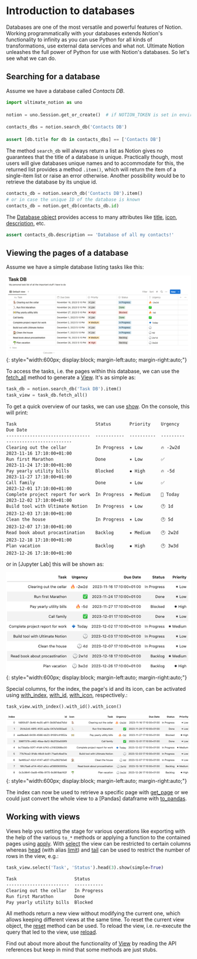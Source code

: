 # Introduction to databases

Databases are one of the most versatile and powerful features of Notion.
Working programmatically with your databases extends Notion's functionality to infinity
as you can use Python for all kinds of transformations, use external data services and what not.
Ultimate Notion unleashes the full power of Python for use with Notion's databases.
So let's see what we can do.

## Searching for a database

Assume we have a database called *Contacts DB*.

```python
import ultimate_notion as uno

notion = uno.Session.get_or_create()  # if NOTION_TOKEN is set in environment

contacts_dbs = notion.search_db('Contacts DB')

assert [db.title for db in contacts_dbs] == ['Contacts DB']
```

The method `search_db` will always return a list as Notion gives no guarantees that the
title of a database is unique. Practically though, most users will give databases unique
names and to accommodate for this, the returned list provides a method `.item()`, which
will return the item of a single-item list or raise an error otherwise. Another possibility
would be to retrieve the database by its unqiue id.

```python
contacts_db = notion.search_db('Contacts DB').item()
# or in case the unique ID of the database is known
contacts_db = notion.get_db(contacts_db.id)
```

The [Database object] provides access to many attributes like [title], [icon], [description], etc.

```python
assert contacts_db.description == 'Database of all my contacts!'
```

## Viewing the pages of a database

Assume we have a simple database listing tasks like this:

![Notion task database](../assets/images/notion-task-db.png){: style="width:600px; display:block; margin-left:auto; margin-right:auto;"}

To access the tasks, i.e. the pages within this database, we can use the [fetch_all] method to
generate a [View]. It's as simple as:

```python
task_db = notion.search_db('Task DB').item()
task_view = task_db.fetch_all()
```

To get a quick overview of our tasks, we can use [show]. On the console, this will print:

```console
Task                              Status       Priority    Urgency    Due Date
--------------------------------  -----------  ----------  ---------  -------------------------
Clearing out the cellar           In Progress  ✶ Low       🔥 -2w2d   2023-11-16 17:10:00+01:00
Run first Marathon                Done         ✶ Low       ✅         2023-11-24 17:10:00+01:00
Pay yearly utility bills          Blocked      ✹ High      🔥 -5d     2023-11-27 17:10:00+01:00
Call family                       Done         ✶ Low       ✅         2023-12-01 17:10:00+01:00
Complete project report for work  In Progress  ✷ Medium    🔹 Today   2023-12-02 17:10:00+01:00
Build tool with Ultimate Notion   In Progress  ✶ Low       🕐 1d      2023-12-03 17:10:00+01:00
Clean the house                   In Progress  ✶ Low       🕐 5d      2023-12-07 17:10:00+01:00
Read book about procastination    Backlog      ✷ Medium    🕐 2w2d    2023-12-18 17:10:00+01:00
Plan vacation                     Backlog      ✹ High      🕐 3w3d    2023-12-26 17:10:00+01:00
```

or in [Jupyter Lab] this will be shown as:

![Notion task view](../assets/images/notion-task-view.png){: style="width:600px; display:block; margin-left:auto; margin-right:auto;"}

Special columns, for the index, the page's id and its icon, can be activated using
[with_index], [with_id], [with_icon], respectively.:

```python
task_view.with_index().with_id().with_icon()
```

![Notion task view extended](../assets/images/notion-task-view-ext.png){: style="width:600px; display:block; margin-left:auto; margin-right:auto;"}

The index can now be used to retrieve a specific page with [get_page] or we could just
convert the whole view to a [Pandas] dataframe with [to_pandas].

## Working with views

Views help you setting the stage for various operations like exporting with the help of the various `to_*` methods
or applying a function to the contained pages using [apply]. With [select] the view can be restricted to
certain columns whereas [head] (with alias [limit]) and [tail] can be used to restrict the number of rows in the view, e.g.:

```python
task_view.select('Task', 'Status').head(3).show(simple=True)
```

```console
Task                      Status
------------------------  -----------
Clearing out the cellar   In Progress
Run first Marathon        Done
Pay yearly utility bills  Blocked
```

All methods return a new view without modifying the current one, which allows keeping
different views at the same time. To reset the current view object, the [reset] method can be used.
To reload the view, i.e. re-execute the query that led to the view, use [reload].

Find out about more about the functionality of [View] by reading the API references but
keep in mind that some methods are just stubs.

[Database object]: ../../reference/ultimate_notion/database/#ultimate_notion.database.Database
[fetch_all]: ../../reference/ultimate_notion/database/#ultimate_notion.database.Database.fetch_all
[title]: ../../reference/ultimate_notion/database/#ultimate_notion.database.Database.title
[icon]: ../../reference/ultimate_notion/database/#ultimate_notion.database.Database.icon
[description]: ../../reference/ultimate_notion/database/#ultimate_notion.database.Database.description
[View]: ../../reference/ultimate_notion/view/#ultimate_notion.view.View
[show]: ../../reference/ultimate_notion/view/#ultimate_notion.view.View.show
[with_index]: ../../reference/ultimate_notion/view/#ultimate_notion.view.View.with_index
[with_id]: ../../reference/ultimate_notion/view/#ultimate_notion.view.View.with_id
[with_icon]: ../../reference/ultimate_notion/view/#ultimate_notion.view.View.with_icon
[get_page]: ../../reference/ultimate_notion/view/#ultimate_notion.view.View.get_page
[to_pandas]: ../../reference/ultimate_notion/view/#ultimate_notion.view.View.to_pandas
[apply]: ../../reference/ultimate_notion/view/#ultimate_notion.view.View.apply
[select]: ../../reference/ultimate_notion/view/#ultimate_notion.view.View.select
[reset]: ../../reference/ultimate_notion/view/#ultimate_notion.view.View.reset
[reload]: ../../reference/ultimate_notion/view/#ultimate_notion.view.View.reload
[head]: ../../reference/ultimate_notion/view/#ultimate_notion.view.View.head
[limit]: ../../reference/ultimate_notion/view/#ultimate_notion.view.View.limit
[tail]: ../../reference/ultimate_notion/view/#ultimate_notion.view.View.tail
